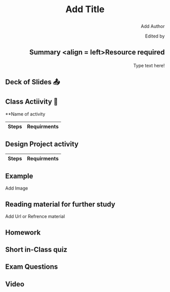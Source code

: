 # <p align = center> Add Title </p>
<p align = right> Add Author</p>
<p align = right> Edited by</p>


## <p align = right>Summary <align = left>Resource required </p>
<p align = right>Type text here!</p>


## Deck of Slides :outbox_tray:

## Class Actiivity :rocket:

**Name of activity 

Steps | Requirments
----- | ---- 



## Design Project activity

Steps | Requirments
----- | ---- 

## Example 
Add Image

## Reading material for further study
Add Url
or Refrence material

## Homework

## Short in-Class quiz
## Exam Questions 
## Video
